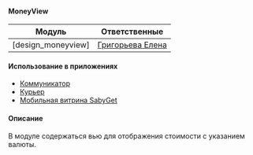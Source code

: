 #### MoneyView

|Модуль|Ответственные|
|------|-------------|
|[design_moneyview]|[Григорьева Елена](https://online.sbis.ru/person/d9814799-32c1-48af-923e-bbc941fe7f9d)

#### Использование в приложениях
- [Коммуникатор](https://git.sbis.ru/mobileworkspace/apps/droid/communicator)
- [Курьер](https://git.sbis.ru/mobileworkspace/apps/droid/courier)
- [Мобильная витрина SabyGet](https://git.sbis.ru/mobileworkspace/apps/droid/sabyget)

#### Описание
В модуле содержаться вью для отображения стоимости с указанием валюты.